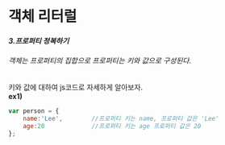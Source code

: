 # 객체 리터럴

#### *3.프로퍼티 정복하기*
###### 객체는 프로퍼티의 집합으로 프로퍼티는 키와 값으로 구성된다.  

키와 값에 대하여 js코드로 자세하게 알아보자.  
**ex1)**
```javascript
var person = {
    name:'Lee',        //프로퍼티 키는 name, 프로퍼티 값은 'Lee'
    age:20             //프로퍼티 키는 age 프로퍼티 값은 20
};
```
